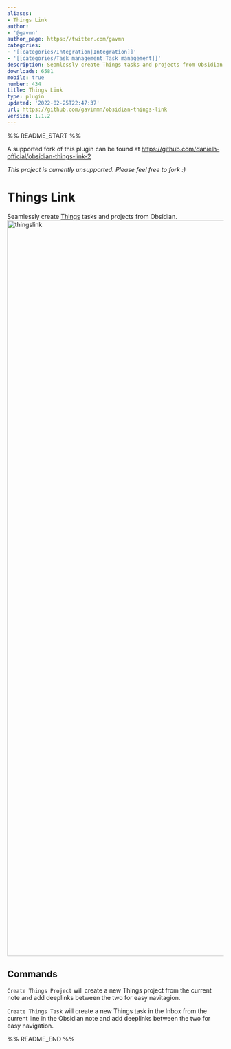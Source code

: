 ```yaml
---
aliases:
- Things Link
author:
- '@gavmn'
author_page: https://twitter.com/gavmn
categories:
- '[[categories/Integration|Integration]]'
- '[[categories/Task management|Task management]]'
description: Seamlessly create Things tasks and projects from Obsidian
downloads: 6581
mobile: true
number: 434
title: Things Link
type: plugin
updated: '2022-02-25T22:47:37'
url: https://github.com/gavinmn/obsidian-things-link
version: 1.1.2
---
```


%% README_START %%

A supported fork of this plugin can be found at https://github.com/danielh-official/obsidian-things-link-2

*This project is currently unsupported. Please feel free to fork :)*

# Things Link

Seamlessly create [Things](https://culturedcode.com/things/) tasks and projects from Obsidian.
<img width="1711" alt="thingslink" src="https://user-images.githubusercontent.com/59900904/156386765-3a5923e2-0f05-4268-952d-f971c43f3aee.png">



## Commands

`Create Things Project` will create a new Things project from the current note and add deeplinks between the two for easy navitagion.

`Create Things Task` will create a new Things task in the Inbox from the current line in the Obsidian note and add deeplinks between the two for easy navigation.


%% README_END %%